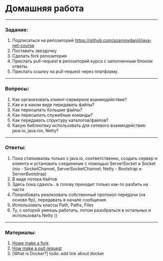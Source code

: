 # Домашняя работа

---

### Задание:

1. Подписаться на репозиторий https://github.com/azarnovdaniil/java-net-course
2. Поставить звездочку 
3. Сделать fork репозитория
4. Прислать pull-request в репозиторий курса с заполненным блоком ответы.
5. Прислать ссылку на pull-request через платформу.

---

### Вопросы:

1. Как организовать клиент-серверное взаимодействие?
2. Как и в каком виде передавать файлы?
3. Как пересылать большие файлы?
4. Как пересылать служебные команды?
5. Как передавать структуру каталогов/файлов?
6. Какую библиотеку использовать для сетевого взаимодействия: java.io, java.nio, Netty?

---

### Ответы:

1. Пока сталкивалаь только с java.io, соответственно, создать сервер и клиента и 
установить соединение с помощью ServerSocket и Socket (nio - SocketChannel, ServerSocketChannel;
Netty - Bootstrap и ServerBootstrap)
2. В виде потока байтов
3. Здесь пока сдаюсь.. в голову приходит только как-то разбить на части
4. Попробовать реализовать собственный протокол передачи (на основе ftp), передавать
 в начале сообщения 
5. Использовать классы Path, Paths, Files
6. Ту, с которой умеешь работать, потом разобраться в остальных и использовать Netty ))

---

### Материалы:

1. [Howe make a fork](https://docs.github.com/en/github/getting-started-with-github/fork-a-repo)
2. [How make a pull request](https://docs.github.com/en/github/collaborating-with-issues-and-pull-requests/creating-a-pull-request)
3. [What is Docker?] todo: add link about docker
